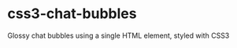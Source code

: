 css3-chat-bubbles
=================

Glossy chat bubbles using a single HTML element, styled with CSS3